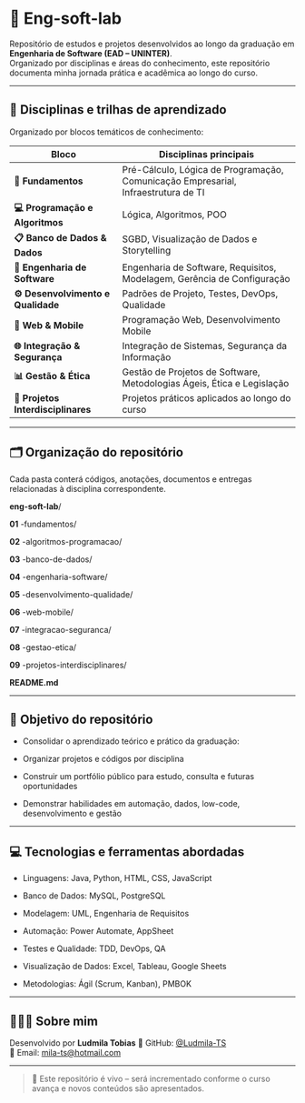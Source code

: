 # 🧪 Eng-soft-lab 

Repositório de estudos e projetos desenvolvidos ao longo da graduação em **Engenharia de Software (EAD – UNINTER)**.  
Organizado por disciplinas e áreas do conhecimento, este repositório documenta minha jornada prática e acadêmica ao longo do curso.

---

## 🧭 Disciplinas e trilhas de aprendizado

Organizado por blocos temáticos de conhecimento:

| Bloco                     | Disciplinas principais |
|--------------------------|-------------------------|
| **🔧 Fundamentos**         | Pré-Cálculo, Lógica de Programação, Comunicação Empresarial, Infraestrutura de TI |
| **💻 Programação e Algoritmos** | Lógica, Algoritmos, POO |
| **📋 Banco de Dados & Dados**    | SGBD, Visualização de Dados e Storytelling |
| **🧠 Engenharia de Software**    | Engenharia de Software, Requisitos, Modelagem, Gerência de Configuração |
| **⚙️ Desenvolvimento e Qualidade** | Padrões de Projeto, Testes, DevOps, Qualidade |
| **📱 Web & Mobile**        | Programação Web, Desenvolvimento Mobile |
| **🌐 Integração & Segurança**     | Integração de Sistemas, Segurança da Informação |
| **📊 Gestão & Ética**       | Gestão de Projetos de Software, Metodologias Ágeis, Ética e Legislação |
| **🚀 Projetos Interdisciplinares** | Projetos práticos aplicados ao longo do curso |

---

## 🗂 Organização do repositório

Cada pasta conterá códigos, anotações, documentos e entregas relacionadas à disciplina correspondente.


**eng-soft-lab**/

**01** -fundamentos/

**02** -algoritmos-programacao/

**03** -banco-de-dados/

**04** -engenharia-software/

**05** -desenvolvimento-qualidade/

**06** -web-mobile/

**07** -integracao-seguranca/

**08** -gestao-etica/

**09** -projetos-interdisciplinares/

**README.md**


---

## 🎯 Objetivo do repositório

- Consolidar o aprendizado teórico e prático da graduação:

- Organizar projetos e códigos por disciplina

- Construir um portfólio público para estudo, consulta e futuras oportunidades

- Demonstrar habilidades em automação, dados, low-code, desenvolvimento e gestão

---


## 💻 Tecnologias e ferramentas abordadas

- Linguagens: Java, Python, HTML, CSS, JavaScript

- Banco de Dados: MySQL, PostgreSQL

- Modelagem: UML, Engenharia de Requisitos

- Automação: Power Automate, AppSheet

- Testes e Qualidade: TDD, DevOps, QA

- Visualização de Dados: Excel, Tableau, Google Sheets

- Metodologias: Ágil (Scrum, Kanban), PMBOK

---

## 👩🏻‍💻 Sobre mim

Desenvolvido por **Ludmila Tobias**
🔗 GitHub: [@Ludmila-TS](https://github.com/Ludmila-TS)  
📧 Email: mila-ts@hotmail.com

---

> 🚀 Este repositório é vivo – será incrementado conforme o curso avança e novos conteúdos são apresentados.
